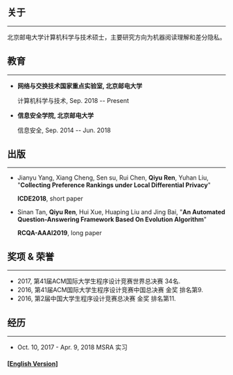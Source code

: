 ## 关于

------

北京邮电大学计算机科学与技术硕士，主要研究方向为机器阅读理解和差分隐私。

## 教育

------

- **网络与交换技术国家重点实验室, 北京邮电大学**

  计算机科学与技术, Sep. 2018 -- Present

- **信息安全学院, 北京邮电大学**

  信息安全, Sep. 2014 -- Jun. 2018

## 出版

---

* Jianyu Yang, Xiang Cheng, Sen su, Rui Chen, **Qiyu Ren**, Yuhan Liu, "**Collecting Preference Rankings under Local Differential Privacy**"

  **ICDE2018**, short paper

* Sinan Tan, **Qiyu Ren**, Hui Xue, Huaping Liu and Jing Bai, "**An Automated Question-Answering Framework Based On Evolution Algorithm**"

  **RCQA-AAAI2019**, long paper

## 奖项 & 荣誉

------

- 2017, 第41届ACM国际大学生程序设计竞赛世界总决赛 34名.
- 2016, 第41届ACM国际大学生程序设计竞赛中国总决赛 金奖 排名第9.
- 2016, 第2届中国大学生程序设计竞赛总决赛  金奖 排名第11.


## 经历

------

- Oct. 10, 2017 - Apr. 9, 2018 MSRA 实习



#### [[English Version\]](./)

